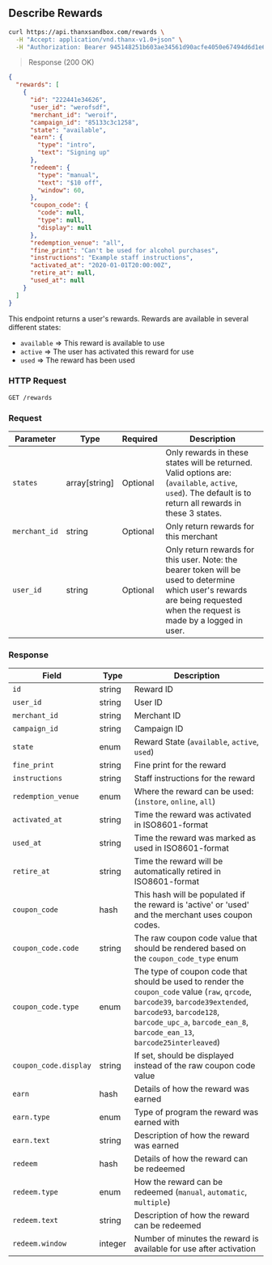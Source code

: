 ## Describe Rewards

```bash
curl https://api.thanxsandbox.com/rewards \
  -H "Accept: application/vnd.thanx-v1.0+json" \
  -H "Authorization: Bearer 945148251b603ae34561d90acfe4050e67494d6d1e65d4d3d52798407f03c0bd"
```

> Response (200 OK)

```json
{
  "rewards": [
    {
      "id": "222441e34626",
      "user_id": "werofsdf",
      "merchant_id": "weroif",
      "campaign_id": "85133c3c1258",
      "state": "available",
      "earn": {
        "type": "intro",
        "text": "Signing up"
      },
      "redeem": {
        "type": "manual",
        "text": "$10 off",
        "window": 60,
      },
      "coupon_code": {
        "code": null,
        "type": null,
        "display": null
      },
      "redemption_venue": "all",
      "fine_print": "Can't be used for alcohol purchases",
      "instructions": "Example staff instructions",
      "activated_at": "2020-01-01T20:00:00Z",
      "retire_at": null,
      "used_at": null
    }
  ]
}
```

This endpoint returns a user's rewards. Rewards are available in several
different states:
- `available` => This reward is available to use
- `active` => The user has activated this reward for use
- `used` => The reward has been used

### HTTP Request

`GET /rewards`

### Request

Parameter | Type | Required | Description
--------- | ---- | -------- | -----------
`states` | array[string] | Optional | Only rewards in these states will be returned. Valid options are: (`available`, `active`, `used`). The default is to return all rewards in these 3 states.
`merchant_id` | string | Optional | Only return rewards for this merchant
`user_id` | string | Optional | Only return rewards for this user. Note: the bearer token will be used to determine which user's rewards are being requested when the request is made by a logged in user.

### Response

Field | Type | Description
----- | ---- | -----------
`id` | string | Reward ID
`user_id` | string | User ID
`merchant_id` | string | Merchant ID
`campaign_id` | string | Campaign ID
`state` | enum | Reward State (`available`, `active`, `used`)
`fine_print` | string | Fine print for the reward
`instructions` | string | Staff instructions for the reward
`redemption_venue` | enum | Where the reward can be used: (`instore`, `online`, `all`)
`activated_at` | string | Time the reward was activated in ISO8601-format
`used_at` | string | Time the reward was marked as used in ISO8601-format
`retire_at` | string | Time the reward will be automatically retired in ISO8601-format
`coupon_code` | hash | This hash will be populated if the reward is 'active' or 'used' and the merchant uses coupon codes.
`coupon_code.code` | string | The raw coupon code value that should be rendered based on the `coupon_code_type` enum
`coupon_code.type` | enum | The type of coupon code that should be used to render the `coupon_code` value (`raw`, `qrcode`, `barcode39`, `barcode39extended`, `barcode93`, `barcode128`, `barcode_upc_a`, `barcode_ean_8`, `barcode_ean_13`, `barcode25interleaved`)
`coupon_code.display` | string | If set, should be displayed instead of the raw coupon code value
`earn` | hash | Details of how the reward was earned
`earn.type` | enum | Type of program the reward was earned with
`earn.text` | string | Description of how the reward was earned
`redeem` | hash | Details of how the reward can be redeemed
`redeem.type` | enum | How the reward can be redeemed (`manual`, `automatic`, `multiple`)
`redeem.text` | string | Description of how the reward can be redeemed
`redeem.window` | integer | Number of minutes the reward is available for use after activation
